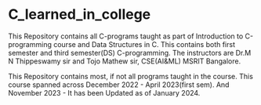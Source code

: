 # C_learned_in_college

This Repository contains all C-programs taught as part of Introduction to C-programming course and Data Structures in C.
This contains both first semester and third semester(DS) C-programming.
The instructors are Dr.M N Thippeswamy sir and Tojo Mathew sir, CSE(AI&ML) MSRIT Bangalore.

This Repository contains most, if not all programs taught in the course.
This course spanned across December 2022 - April 2023(first sem).
And November 2023 - 
It has been Updated as of January 2024.
